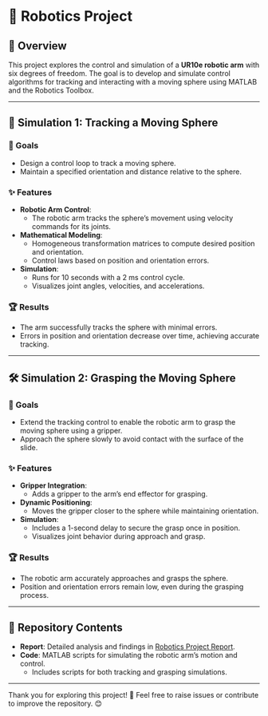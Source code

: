 # 🤖 Robotics Project

## 📖 Overview
This project explores the control and simulation of a **UR10e robotic arm** with six degrees of freedom. The goal is to develop and simulate control algorithms for tracking and interacting with a moving sphere using MATLAB and the Robotics Toolbox.

---

## 🧩 Simulation 1: Tracking a Moving Sphere

### 🎯 Goals
- Design a control loop to track a moving sphere.
- Maintain a specified orientation and distance relative to the sphere.

### ✨ Features
- **Robotic Arm Control**:
  - The robotic arm tracks the sphere’s movement using velocity commands for its joints.
- **Mathematical Modeling**:
  - Homogeneous transformation matrices to compute desired position and orientation.
  - Control laws based on position and orientation errors.
- **Simulation**:
  - Runs for 10 seconds with a 2 ms control cycle.
  - Visualizes joint angles, velocities, and accelerations.

### 🏆 Results
- The arm successfully tracks the sphere with minimal errors.
- Errors in position and orientation decrease over time, achieving accurate tracking.

---

## 🛠️ Simulation 2: Grasping the Moving Sphere

### 🎯 Goals
- Extend the tracking control to enable the robotic arm to grasp the moving sphere using a gripper.
- Approach the sphere slowly to avoid contact with the surface of the slide.

### ✨ Features
- **Gripper Integration**:
  - Adds a gripper to the arm’s end effector for grasping.
- **Dynamic Positioning**:
  - Moves the gripper closer to the sphere while maintaining orientation.
- **Simulation**:
  - Includes a 1-second delay to secure the grasp once in position.
  - Visualizes joint behavior during approach and grasp.

### 🏆 Results
- The robotic arm accurately approaches and grasps the sphere.
- Position and orientation errors remain low, even during the grasping process.

---

## 📂 Repository Contents
- **Report**: Detailed analysis and findings in [Robotics Project Report](./Robotics.pdf).
- **Code**: MATLAB scripts for simulating the robotic arm’s motion and control.
  - Includes scripts for both tracking and grasping simulations.

---

Thank you for exploring this project! 🚀 Feel free to raise issues or contribute to improve the repository. 😊
